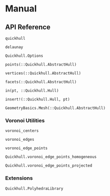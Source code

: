 # Manual

## API Reference

```@docs
quickhull
```

```@docs
delaunay
```

```@docs
Quickhull.Options
```

```@docs
points(::Quickhull.AbstractHull)
```

```@docs
vertices(::Quickhull.AbstractHull)
```

```@docs
facets(::Quickhull.AbstractHull)
```

```@docs
in(pt, ::Quickhull.Hull)
```

```@docs
insert!(::Quickhull.Hull, pt)
```

```@docs
GeometryBasics.Mesh(::Quickhull.AbstractHull)
```

### Voronoi Utilities

```@docs
voronoi_centers
```

```@docs
voronoi_edges
```

```@docs
voronoi_edge_points
```

```@docs
Quickhull.voronoi_edge_points_homogeneous
```

```@docs
Quickhull.voronoi_edge_points_projected
```

### Extensions

```@docs
Quickhull.PolyhedraLibrary
```
